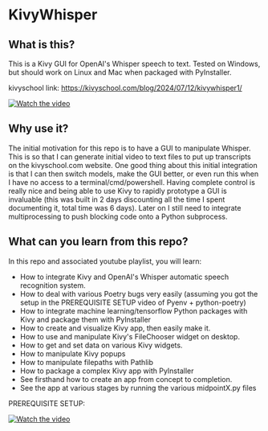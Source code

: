 # KivyWhisper
## What is this?
This is a Kivy GUI for OpenAI's Whisper speech to text. Tested on Windows, but should work on Linux and Mac when packaged with PyInstaller. 

kivyschool link: https://kivyschool.com/blog/2024/07/12/kivywhisper1/

[![Watch the video](https://img.youtube.com/vi/2j4oQeDFVrs/maxresdefault.jpg)](https://www.youtube.com/embed/2j4oQeDFVrs)

## Why use it? 

The initial motivation for this repo is to have a GUI to manipulate Whisper. This is so that I can generate initial video to text files to put up transcripts on the kivyschool.com website. One good thing about this initial integration is that I can then switch models, make the GUI better, or even run this when I have no access to a terminal/cmd/powershell. Having complete control is really nice and being able to use Kivy to rapidly prototype a GUI is invaluable (this was built in 2 days discounting all the time I spent documenting it, total time was 6 days). Later on I still need to integrate multiprocessing to push blocking code onto a Python subprocess.

## What can you learn from this repo?

In this repo and associated youtube playlist, you will learn:

- How to integrate Kivy and OpenAI's Whisper automatic speech recognition system.
- How to deal with various Poetry bugs very easily (assuming you got the setup in the PREREQUISITE SETUP video of Pyenv + python-poetry)
- How to integrate machine learning/tensorflow Python packages with Kivy and package them with PyInstaller
- How to create and visualize Kivy app, then easily make it.
- How to use and manipulate Kivy's FileChooser widget on desktop.
- How to get and set data on various Kivy widgets.
- How to manipulate Kivy popups
- How to manipulate filepaths with Pathlib
- How to package a complex Kivy app with PyInstaller
- See firsthand how to create an app from concept to completion.
- See the app at various stages by running the various midpointX.py files


PREREQUISITE SETUP:

[![Watch the video](https://img.youtube.com/vi/qiIFJIqMHV0/maxresdefault.jpg)](https://www.youtube.com/embed/qiIFJIqMHV0)
